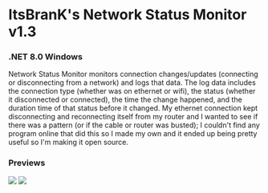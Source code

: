 # ItsBranK's Network Status Monitor v1.3
### .NET 8.0 Windows

Network Status Monitor monitors connection changes/updates (connecting or disconnecting from a network) and logs that data. The log data includes the connection type (whether was on ethernet or wifi), the status (whether it disconnected or connected), the time the change happened, and the duration time of that status before it changed. My ethernet connection kept disconnecting and reconnecting itself from my router and I wanted to see if there was a pattern (or if the cable or router was busted); I couldn't find any program online that did this so I made my own and it ended up being pretty useful so I'm making it open source.

### Previews
![](https://i.imgur.com/vHqny3m.png)
![](https://i.imgur.com/4MipBbc.png)
